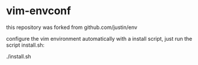 # vim-envconf

this repository was forked from github.com/justin/env

configure the vim environment automatically with a install script, just run the script install.sh:

./install.sh
